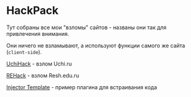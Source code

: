 # HackPack
Тут собраны все мои "взломы" сайтов - названы они так для привлечения внимания.

Они ничего не взламывают, а используют функции самого же сайта (`client-side`).

[UchiHack](https://github.com/TheAirBlow/HackPack/blob/main/uchihack/readme.md) - взлом Uchi.ru

[REHack](https://github.com/TheAirBlow/HackPack/blob/main/rehack/readme.md) - взлом Resh.edu.ru

[Injector Template](https://github.com/TheAirBlow/HackPack/tree/main/template) - пример плагина для встраивания кода
